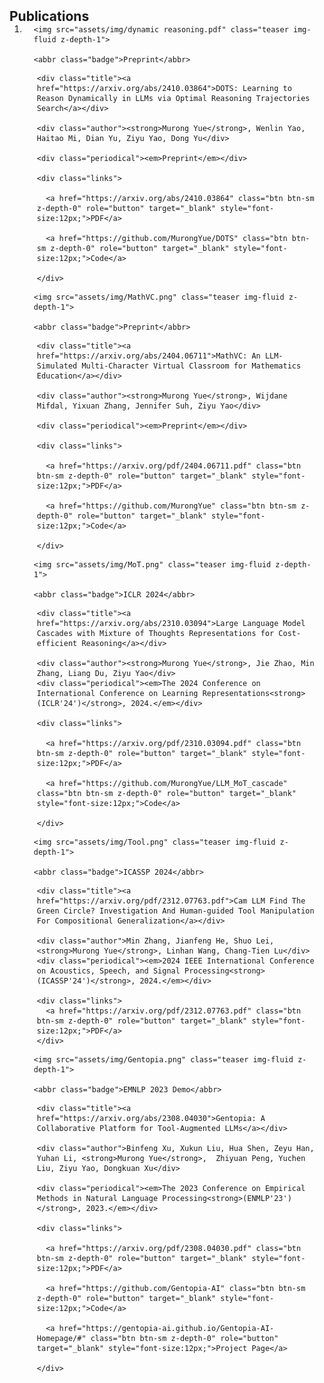<h2 id="publications" style="margin: 2px 0px -15px;">Publications</h2>

<div class="publications">

<ol class="bibliography">


<li>

<div class="pub-row">


  <div class="col-sm-3 abbr" style="position: relative;padding-right: 15px;padding-left: 15px;">

    <img src="assets/img/dynamic reasoning.pdf" class="teaser img-fluid z-depth-1">

    <abbr class="badge">Preprint</abbr>

  </div>


  <div class="col-sm-9" style="position: relative;padding-right: 15px;padding-left: 20px;">

    <div class="title"><a href="https://arxiv.org/abs/2410.03864">DOTS: Learning to Reason Dynamically in LLMs via Optimal Reasoning Trajectories Search</a></div>

    <div class="author"><strong>Murong Yue</strong>, Wenlin Yao, Haitao Mi, Dian Yu, Ziyu Yao, Dong Yu</div>

    <div class="periodical"><em>Preprint</em></div>

    <div class="links">

      <a href="https://arxiv.org/abs/2410.03864" class="btn btn-sm z-depth-0" role="button" target="_blank" style="font-size:12px;">PDF</a>

      <a href="https://github.com/MurongYue/DOTS" class="btn btn-sm z-depth-0" role="button" target="_blank" style="font-size:12px;">Code</a>

    </div>

  </div>

</div>




<div class="pub-row">


  <div class="col-sm-3 abbr" style="position: relative;padding-right: 15px;padding-left: 15px;">

    <img src="assets/img/MathVC.png" class="teaser img-fluid z-depth-1">

    <abbr class="badge">Preprint</abbr>

  </div>


  <div class="col-sm-9" style="position: relative;padding-right: 15px;padding-left: 20px;">

    <div class="title"><a href="https://arxiv.org/abs/2404.06711">MathVC: An LLM-Simulated Multi-Character Virtual Classroom for Mathematics Education</a></div>

    <div class="author"><strong>Murong Yue</strong>, Wijdane Mifdal, Yixuan Zhang, Jennifer Suh, Ziyu Yao</div>

    <div class="periodical"><em>Preprint</em></div>

    <div class="links">

      <a href="https://arxiv.org/pdf/2404.06711.pdf" class="btn btn-sm z-depth-0" role="button" target="_blank" style="font-size:12px;">PDF</a>

      <a href="https://github.com/MurongYue" class="btn btn-sm z-depth-0" role="button" target="_blank" style="font-size:12px;">Code</a>

    </div>

  </div>

</div>

<div class="pub-row">


  <div class="col-sm-3 abbr" style="position: relative;padding-right: 15px;padding-left: 15px;">

    <img src="assets/img/MoT.png" class="teaser img-fluid z-depth-1">

    <abbr class="badge">ICLR 2024</abbr>

  </div>


  <div class="col-sm-9" style="position: relative;padding-right: 15px;padding-left: 20px;">

    <div class="title"><a href="https://arxiv.org/abs/2310.03094">Large Language Model Cascades with Mixture of Thoughts Representations for Cost-efficient Reasoning</a></div>

    <div class="author"><strong>Murong Yue</strong>, Jie Zhao, Min Zhang, Liang Du, Ziyu Yao</div>
    <div class="periodical"><em>The 2024 Conference on International Conference on Learning Representations<strong>(ICLR'24')</strong>, 2024.</em></div>

    <div class="links">

      <a href="https://arxiv.org/pdf/2310.03094.pdf" class="btn btn-sm z-depth-0" role="button" target="_blank" style="font-size:12px;">PDF</a>

      <a href="https://github.com/MurongYue/LLM_MoT_cascade" class="btn btn-sm z-depth-0" role="button" target="_blank" style="font-size:12px;">Code</a>

    </div>

  </div>

</div>

<div class="pub-row">


  <div class="col-sm-3 abbr" style="position: relative;padding-right: 15px;padding-left: 15px;">

    <img src="assets/img/Tool.png" class="teaser img-fluid z-depth-1">

    <abbr class="badge">ICASSP 2024</abbr>

  </div>


  <div class="col-sm-9" style="position: relative;padding-right: 15px;padding-left: 20px;">

    <div class="title"><a href="https://arxiv.org/pdf/2312.07763.pdf">Cam LLM Find The Green Circle? Investigation And Human-guided Tool Manipulation For Compositional Generalization</a></div>

    <div class="author">Min Zhang, Jianfeng He, Shuo Lei, <strong>Murong Yue</strong>, Linhan Wang, Chang-Tien Lu</div>
    <div class="periodical"><em>2024 IEEE International Conference on Acoustics, Speech, and Signal Processing<strong>(ICASSP'24')</strong>, 2024.</em></div>

    <div class="links">
      <a href="https://arxiv.org/pdf/2312.07763.pdf" class="btn btn-sm z-depth-0" role="button" target="_blank" style="font-size:12px;">PDF</a>
    </div>

  </div>

</div>

<div class="pub-row">


  <div class="col-sm-3 abbr" style="position: relative;padding-right: 15px;padding-left: 15px;">

    <img src="assets/img/Gentopia.png" class="teaser img-fluid z-depth-1">

    <abbr class="badge">EMNLP 2023 Demo</abbr>

  </div>


  <div class="col-sm-9" style="position: relative;padding-right: 15px;padding-left: 20px;">

    <div class="title"><a href="https://arxiv.org/abs/2308.04030">Gentopia: A Collaborative Platform for Tool-Augmented LLMs</a></div>

    <div class="author">Binfeng Xu, Xukun Liu, Hua Shen, Zeyu Han, Yuhan Li, <strong>Murong Yue</strong>,  Zhiyuan Peng, Yuchen Liu, Ziyu Yao, Dongkuan Xu</div>

    <div class="periodical"><em>The 2023 Conference on Empirical Methods in Natural Language Processing<strong>(ENMLP'23')</strong>, 2023.</em></div>

    <div class="links">

      <a href="https://arxiv.org/pdf/2308.04030.pdf" class="btn btn-sm z-depth-0" role="button" target="_blank" style="font-size:12px;">PDF</a>

      <a href="https://github.com/Gentopia-AI" class="btn btn-sm z-depth-0" role="button" target="_blank" style="font-size:12px;">Code</a>

      <a href="https://gentopia-ai.github.io/Gentopia-AI-Homepage/#" class="btn btn-sm z-depth-0" role="button" target="_blank" style="font-size:12px;">Project Page</a>

    </div>

  </div>

</div>

</li>

  
<br>


</ol>

</div>
